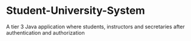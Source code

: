 # Student-University-System
A tier 3 Java application where students, instructors and secretaries after authentication and authorization
